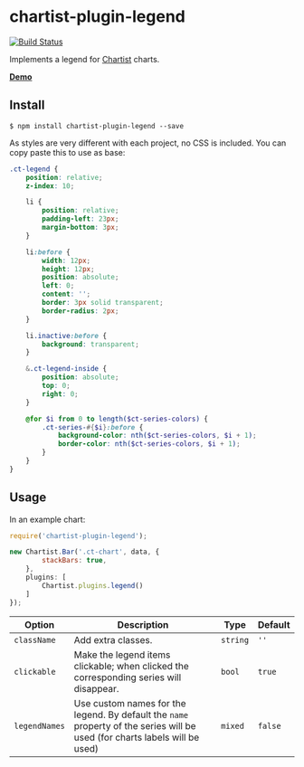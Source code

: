 # chartist-plugin-legend

[![Build Status](https://travis-ci.org/CodeYellowBV/chartist-plugin-legend.svg?branch=master)](https://travis-ci.org/CodeYellowBV/chartist-plugin-legend)

Implements a legend for [Chartist](https://github.com/gionkunz/chartist-js) charts.

**[Demo](https://codeyellowbv.github.io/chartist-plugin-legend/)**

## Install

```
$ npm install chartist-plugin-legend --save
```

As styles are very different with each project, no CSS is included. You can copy paste this to use as base:

```scss
.ct-legend {
    position: relative;
    z-index: 10;

    li {
        position: relative;
        padding-left: 23px;
        margin-bottom: 3px;
    }

    li:before {
        width: 12px;
        height: 12px;
        position: absolute;
        left: 0;
        content: '';
        border: 3px solid transparent;
        border-radius: 2px;
    }

    li.inactive:before {
        background: transparent;
    }

    &.ct-legend-inside {
        position: absolute;
        top: 0;
        right: 0;
    }

    @for $i from 0 to length($ct-series-colors) {
        .ct-series-#{$i}:before {
            background-color: nth($ct-series-colors, $i + 1);
            border-color: nth($ct-series-colors, $i + 1);
        }
    }
}
```

## Usage

In an example chart:

```js
require('chartist-plugin-legend');

new Chartist.Bar('.ct-chart', data, {
        stackBars: true,
    },
    plugins: [
        Chartist.plugins.legend()
    ]
});
```

| __Option__ | __Description__ | __Type__ | __Default__ |
| ---        | ---             | ---      | ---         |
| `className` | Add extra classes. | `string` | `''` |
| `clickable` | Make the legend items clickable; when clicked the corresponding series will disappear. | `bool` | `true` |
| `legendNames` | Use custom names for the legend. By default the `name` property of the series will be used (for charts labels will be used) | `mixed` | `false` |
